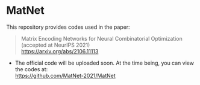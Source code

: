 # MatNet

This repository provides codes used in the paper:<br>
> Matrix Encoding Networks for Neural Combinatorial Optimization<br>
> (accepted at NeurIPS 2021)<br>
https://arxiv.org/abs/2106.11113


* The official code will be uploaded soon. At the time being, you can view the codes at:<br>
https://github.com/MatNet-2021/MatNet
